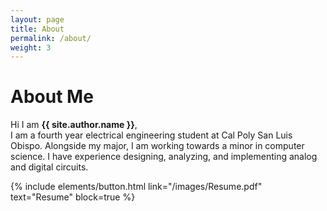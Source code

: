 ```yaml
---
layout: page
title: About
permalink: /about/
weight: 3
---
```


<style>
#attribution{
    visibility: hidden;
}    

.text-muted {
    visibility: hidden;
}
</style>

# **About Me**

Hi I am **{{ site.author.name }}**,<br>
I am a fourth year electrical engineering student at Cal Poly San Luis Obispo. Alongside my major, I am working towards a minor in computer science. I have experience designing, analyzing, and implementing analog and digital circuits. 

{% include elements/button.html link="/images/Resume.pdf" text="Resume" block=true %}

<!-- <div class="row">
{% include about/skills.html title="Programming Skills" source=site.data.programming-skills %}
{% include about/skills.html title="Other Skills" source=site.data.other-skills %}
</div> -->

<!-- <div class="row">
{% include about/timeline.html %}
</div> -->